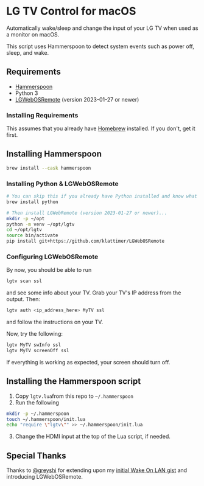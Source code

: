 # LG TV Control for macOS

Automatically wake/sleep and change the input of your LG TV when used as a monitor on macOS.

This script uses Hammerspoon to detect system events such as power off, sleep, and wake.

## Requirements

- [Hammerspoon](https://www.hammerspoon.org/)
- Python 3
- [LGWebOSRemote](https://github.com/klattimer/LGWebOSRemote) (version 2023-01-27 or newer)

### Installing Requirements

This assumes that you already have [Homebrew](https://brew.sh) installed. If you don't, get it first.

## Installing Hammerspoon

```sh
brew install --cask hammerspoon
```

### Installing Python & LGWebOSRemote

```sh
# You can skip this if you already have Python installed and know what you're doing.
brew install python

# Then install LGWebRemote (version 2023-01-27 or newer)...
mkdir -p ~/opt
python -m venv ~/opt/lgtv
cd ~/opt/lgtv
source bin/activate
pip install git+https://github.com/klattimer/LGWebOSRemote
```

### Configuring LGWebOSRemote

By now, you should be able to run

```sh
lgtv scan ssl
```

and see some info about your TV. Grab your TV's IP address from the output. Then:

```sh
lgtv auth <ip_address_here> MyTV ssl
```

and follow the instructions on your TV.

Now, try the following:

```sh
lgtv MyTV swInfo ssl
lgtv MyTV screenOff ssl
```

If everything is working as expected, your screen should turn off.

## Installing the Hammerspoon script

1. Copy `lgtv.lua`from this repo to `~/.hammerspoon`
2. Run the following

```sh
mkdir -p ~/.hammerspoon
touch ~/.hammerspoon/init.lua
echo "require \"lgtv\"" >> ~/.hammerspoon/init.lua
```

3. Change the HDMI input at the top of the Lua script, if needed.

## Special Thanks

Thanks to [@greyshi](https://github.com/greyshi) for extending upon my [initial Wake On LAN gist](https://gist.github.com/cmer/bd40d9da0055d257c5aab2e0143ee17b) and introducing LGWebOSRemote.

